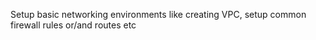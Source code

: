 Setup basic networking environments like creating VPC, setup common firewall rules or/and routes etc
